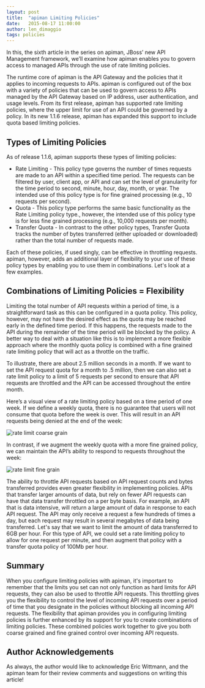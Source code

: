 ```yaml
---
layout: post
title:  "apiman Limiting Policies"
date:   2015-08-17 11:00:00
author: len_dimaggio
tags: policies
---
```


In this, the sixth article in the series on apiman, JBoss’ new API Management framework, we’ll examine how apiman enables you to govern access to managed APIs through the use of rate limiting policies.

The runtime core of apiman is the API Gateway and the policies that it applies to incoming requests to APIs. apiman is configured out of the box with a variety of policies that can be used to govern access to APIs managed by the API Gateway based on IP address, user authentication, and usage levels. From its first release, apiman has supported rate limiting policies, where the upper limit for use of an API could be governed by a policy. In its new 1.1.6 release, apiman has expanded this support to include quota based limiting policies.

<!--more-->

## Types of Limiting Policies

As of release 1.1.6, apiman supports these types of limiting policies:

* Rate Limiting - This policy type governs the number of times requests are made to an API within a specified time period. The requests can be filtered by user, client app, or API and can set the level of granularity for the time period to second, minute, hour, day, month, or year. The intended use of this policy type is for fine grained processing (e.g., 10 requests per second).
* Quota - This policy type performs the same basic functionality as the Rate Limiting policy type., however, the intended use of this policy type is for less fine grained processing (e.g., 10,000 requests per month).
* Transfer Quota - In contrast to the other policy types, Transfer Quota tracks the number of bytes transferred (either uploaded or downloaded) rather than the total number of requests made.

Each of these policies, if used singly, can be effective in throttling requests. apiman, however, adds an additional layer of flexibility to your use of these policy types by enabling you to use them in combinations. Let's look at a few examples.

## Combinations of Limiting Policies = Flexibility

Limiting the total number of API requests within a period of time, is a straightforward task as this can be configured in a quota policy. This policy, however, may not have the desired effect as the quota may be reached early in the defined time period. If this happens, the requests made to the API during the remainder of the time period will be blocked by the policy. A better way to deal with a situation like this is to implement a more flexible approach where the monthly quota policy is combined with a fine grained rate limiting policy that will act as a throttle on the traffic.

To illustrate, there are about 2.5 million seconds in a month. If we want to set the API request quota for a month to .5 million, then we can also set a rate limit policy to a limit of 5 requests per second to ensure that API requests are throttled and the API can be accessed throughout the entire month.

Here’s a visual view of a rate limiting policy based on a time period of one week. If we define a weekly quota, there is no guarantee that users will not consume that quota before the week is over. This will result in an API requests being denied at the end of the week:

![rate limit coarse grain](/blog/images/2015-08-17/rate_limit1-redux.png)

In contrast, if we augment the weekly quota with a more fine grained policy, we can maintain the API’s ability to respond to requests throughout the week:

![rate limit fine grain](/blog/images/2015-08-17/rate_limit2-redux.png)

The ability to throttle API requests based on API request counts and bytes transferred provides even greater flexibility in implementing policies. APIs that transfer larger amounts of data, but rely on fewer API requests can have that data transfer throttled on a per byte basis. For example, an API that is data intensive, will return a large amount of data in response to each API request. The API may only receive a request a few hundreds of times a day, but each request may result in several megabytes of data being transferred. Let's say that we want to limit the amount of data transferred to 6GB per hour. For this type of API, we could set a rate limiting policy to allow for one request per minute, and then augment that policy with a transfer quota policy of 100Mb per hour.

## Summary

When you configure limiting policies with apiman, it's important to remember that the limits you set can not only function as hard limits for API requests, they can also be used to throttle API requests. This throttling gives you the flexibility to control the level of incoming API requests over a period of time that you designate in the policies without blocking all incoming API requests. The flexibility that apiman provides you in configuring limiting policies is further enhanced by its support for you to create combinations of limiting policies. These combined policies work together to give you both coarse grained and fine grained control over incoming API requests.  

## Author Acknowledgements

As always, the author would like to acknowledge Eric Wittmann, and the apiman team for their review comments and suggestions on writing this article!
